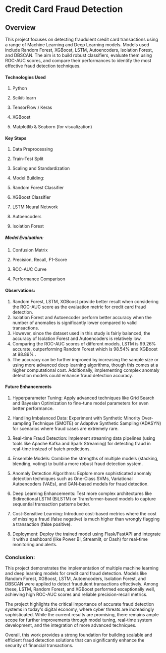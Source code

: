 # Credit Card Fraud Detection
## Overview
This project focuses on detecting fraudulent credit card transactions using a range of Machine Learning and Deep Learning models. Models used include Random Forest, XGBoost, LSTM, Autoencoders, Isolation Forest, and DBSCAN.
The aim is to build robust classifiers, evaluate them using ROC-AUC scores, and compare their performances to identify the most effective fraud detection techniques.

#### Technologies Used
1. Python

2. Scikit-learn

3. TensorFlow / Keras

4. XGBoost

5. Matplotlib & Seaborn (for visualization)

#### Key Steps
1. Data Preprocessing

2. Train-Test Split

3. Scaling and Standardization

4. Model Building:

5. Random Forest Classifier

6. XGBoost Classifier

7. LSTM Neural Network

8. Autoencoders

9. Isolation Forest


##### Model Evaluation:

1. Confusion Matrix

2. Precision, Recall, F1-Score

3. ROC-AUC Curve

4. Performance Comparison

#### Observations:
1. Random Forest, LSTM, XGBoost provide better result when considering the ROC-AUC score as the evaluation metric for credit card fraud detection.
2. Isolation Forest and Autoencoder perform better accuracy when the number of anomalies is significantly lower compared to valid transactions.
3. However, since the dataset used in this study is fairly balanced, the accuracy of Isolation Forest and Autoencoders is relatively low.
4. Comparing the ROC-AUC scores of different models, LSTM is 99.26% accurate, outperforming Random Forest which is 98.54% and XGBoost at 98.89% .
5. The accuracy can be further improved by increasing the sample size or using more advanced deep learning algorithms, though this comes at a higher computational cost. Additionally, implementing complex anomaly detection models could enhance fraud detection accuracy.

#### Future Enhancements
1. Hyperparameter Tuning:
Apply advanced techniques like Grid Search and Bayesian Optimization to fine-tune model parameters for even better performance.

2. Handling Imbalanced Data:
Experiment with Synthetic Minority Over-sampling Technique (SMOTE) or Adaptive Synthetic Sampling (ADASYN) for scenarios where fraud cases are extremely rare.

3. Real-time Fraud Detection:
Implement streaming data pipelines (using tools like Apache Kafka and Spark Streaming) for detecting fraud in real-time instead of batch predictions.

4. Ensemble Models:
Combine the strengths of multiple models (stacking, blending, voting) to build a more robust fraud detection system.

5. Anomaly Detection Algorithms:
Explore more sophisticated anomaly detection techniques such as One-Class SVMs, Variational Autoencoders (VAEs), and GAN-based models for fraud detection.

6. Deep Learning Enhancements:
Test more complex architectures like Bidirectional LSTM (BiLSTM) or Transformer-based models to capture sequential transaction patterns better.

7. Cost-Sensitive Learning:
Introduce cost-based metrics where the cost of missing a fraud (false negative) is much higher than wrongly flagging a transaction (false positive).

8. Deployment:
Deploy the trained model using Flask/FastAPI and integrate it with a dashboard (like Power BI, Streamlit, or Dash) for real-time monitoring and alerts.

### Conclusion:
This project demonstrates the implementation of multiple machine learning and deep learning models for credit card fraud detection.
Models like Random Forest, XGBoost, LSTM, Autoencoders, Isolation Forest, and DBSCAN were applied to detect fraudulent transactions effectively.
Among these, LSTM, Random Forest, and XGBoost performed exceptionally well, achieving high ROC-AUC scores and reliable precision-recall metrics.

The project highlights the critical importance of accurate fraud detection systems in today's digital economy, where cyber threats are increasingly sophisticated.
While the current results are promising, there remains ample scope for further improvements through model tuning, real-time system development, and the integration of more advanced techniques.

Overall, this work provides a strong foundation for building scalable and efficient fraud detection solutions that can significantly enhance the security of financial transactions.
